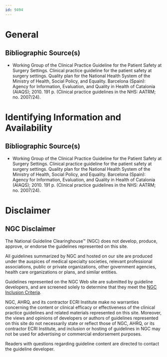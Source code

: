 ```yaml
---
id: 9494
---
```


# General

## Bibliographic Source(s)

- Working Group of the Clinical Practice Guideline for the Patient Safety at Surgery Settings. Clinical practice guideline for the patient safety at surgery settings. Quality plan for the National Health System of the Ministry of Health, Social Policy, and Equality. Barcelona (Spain): Agency for Information, Evaluation, and Quality in Health of Catalonia (AIAQS); 2010. 191 p. (Clinical practice guidelines in the NHS: AATRM; no. 2007/24).

# Identifying Information and Availability

## Bibliographic Source(s)

- Working Group of the Clinical Practice Guideline for the Patient Safety at Surgery Settings. Clinical practice guideline for the patient safety at surgery settings. Quality plan for the National Health System of the Ministry of Health, Social Policy, and Equality. Barcelona (Spain): Agency for Information, Evaluation, and Quality in Health of Catalonia (AIAQS); 2010. 191 p. (Clinical practice guidelines in the NHS: AATRM; no. 2007/24).

# Disclaimer

## NGC Disclaimer

The National Guideline Clearinghouse™ (NGC) does not develop, produce, approve, or endorse the guidelines represented on this site.

All guidelines summarized by NGC and hosted on our site are produced under the auspices of medical specialty societies, relevant professional associations, public or private organizations, other government agencies, health care organizations or plans, and similar entities.

Guidelines represented on the NGC Web site are submitted by guideline developers, and are screened solely to determine that they meet the [NGC Inclusion Criteria](/help-and-about/summaries/inclusion-criteria).

NGC, AHRQ, and its contractor ECRI Institute make no warranties concerning the content or clinical efficacy or effectiveness of the clinical practice guidelines and related materials represented on this site. Moreover, the views and opinions of developers or authors of guidelines represented on this site do not necessarily state or reflect those of NGC, AHRQ, or its contractor ECRI Institute, and inclusion or hosting of guidelines in NGC may not be used for advertising or commercial endorsement purposes.

Readers with questions regarding guideline content are directed to contact the guideline developer.

